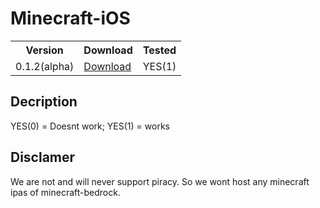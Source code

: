 # Minecraft-iOS

<table>
    <tr>
        <th>Version</th>
        <th>Download</th>
        <th>Tested</th>
    </tr>
        <td>0.1.2(alpha)</td>
        <td><a href="https://dekotas.org/MCPE/MCPE%200.1.2.ipa">Download</a></td>
        <td>YES(1)</td>
    </tr>
</table>

## Decription
YES(0) = Doesnt work; YES(1) = works

## Disclamer
We are not and will never support piracy. So we wont host any minecraft ipas of minecraft-bedrock.
